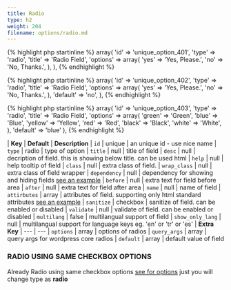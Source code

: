 ```yaml
---
title: Radio
type: h2
weight: 204
filename: options/radio.md
---
```


{% highlight php startinline %}
array(
  'id'      => 'unique_option_401',
  'type'    => 'radio',
  'title'   => 'Radio Field',
  'options' => array(
    'yes'   => 'Yes, Please.',
    'no'    => 'No, Thanks.',
  ),
),
{% endhighlight %}

{% highlight php startinline %}
array(
  'id'      => 'unique_option_402',
  'type'    => 'radio',
  'title'   => 'Radio Field',
  'options' => array(
    'yes'   => 'Yes, Please.',
    'no'    => 'No, Thanks.',
  ),
  'default' => 'no',
),
{% endhighlight %}

{% highlight php startinline %}
array(
  'id'         => 'unique_option_403',
  'type'       => 'radio',
  'title'      => 'Radio Field',
  'options'    => array(
    'green'    => 'Green',
    'blue'     => 'Blue',
    'yellow'   => 'Yellow',
    'red'      => 'Red',
    'black'    => 'Black',
    'white'    => 'White',
  ),
  'default'    => 'blue'
),
{% endhighlight %}

| **Key**          | **Default** | **Description**
| `id`             | unique      | an unique id - use nice name
| `type`           | radio       | type of option
| `title`          | null        | title of field
| `desc`           | null        | decription of field. this is showing below title. can be used html
| `help`           | null        | help tooltip of field
| `class`          | null        | extra class of field.
| `wrap_class`     | null        | extra class of field wrapper
| `dependency`     | null        | dependency for showing and hiding fields [see an example](#how-to-use-dependency)
| `before`         | null        | extra text for field before area
| `after`          | null        | extra text for field after area
| `name`           | null        | name of field
| `attirbutes`     | array       | attributes of field. supporting only html standard attributes [see an example](#how-to-use-attributes)
| `sanitize`       | checkbox    | sanitize of field. can be enabled or disabled
| `validate`       | null        | validate of field. can be enabled or disabled
| `multilang`      | false       | multilangual support of field
| `show_only_lang` | null        | multilangual support for language keys eg. 'en' or 'tr' or 'es'
| **Extra Key**    | ---         | ---
| `options`        | array       | options of radios
| `query_args`     | array       | query args for wordpress core radios
| `default`        | array       | default value of field

### RADIO USING SAME CHECKBOX OPTIONS

Already Radio using same checkbox options [see for options](#checkbox-with-pages) just you will change type as **radio**